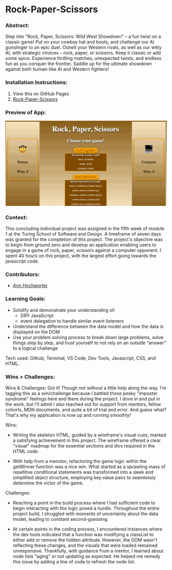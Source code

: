 # Rock-Paper-Scissors

### Abstract:

Step into "Rock, Paper, Scissors: Wild West Showdown" – a fun twist on a classic game! Put on your cowboy hat and boots, and challenge our AI gunslinger to an epic duel. Outwit your Western rivals, as well as our witty AI, with strategic choices – rock, paper, or scissors. Keep it classic or add some spice. Experience thrilling matches, unexpected twists, and endless fun as you conquer the frontier. Saddle up for the ultimate showdown against both human-like AI and Western fighters!

### Installation Instructions:

1. View this on GitHub Pages
2. [Rock-Paper-Scissors](https://ahochworter.github.io/rock-paper-scissors/)

### Preview of App:

![](Rock-Paper-Scissors.gif)

### Context:

This concluding individual project was assigned in the fifth week of module 1 at the Turing School of Software and Design. A timeframe of seven days was granted for the completion of this project. The project's objective was to begin from ground zero and develop an application enabling users to engage in a game of rock, paper, scissors against a computer opponent.  I spent 40 hours on this project, with the largest effort going towards the javascript code.

### Contributors:

- [Ann Hochworter](https://github.com/AHochworter)

### Learning Goals:

- Solidify and demonstrate your understanding of:
  - DRY JavaScript
  - event delegation to handle similar event listeners
- Understand the difference between the data model and how the data is displayed on the DOM
- Use your problem solving process to break down large problems, solve things step by step, and trust yourself to not rely on an outside “answer” to a logical challenge

Tech used: Github, Terminal, VS Code, Dev Tools, Javascript, CSS, and HTML.

### Wins + Challenges:

Wins & Challenges: Got it! Though not without a little help along the way. I'm tagging this as a win/challenge because I battled those pesky "imposter syndrome" feelings here and there during the project. I dove in and put in the work, but I'll admit I also reached out for support from mentors, fellow cohorts, MDN documents, and quite a bit of trial and error. And guess what? That's why my application is now up and running smoothly!

Wins:

- Writing the skeleton HTML, guided by a wireframe's visual cues, marked a satisfying achievement in this project. The wireframe offered a clear "visual" roadmap for the essential sections and divs required in the HTML code.

* With help from a menotor, refactoring the game logic within the getWinner function was a nice win. What started as a sprawling mass of repetitive conditional statements was transformed into a sleek and simplified object structure, employing key:value pairs to seamlessly determine the victor of the game.

Challenges:

- Reaching a point in the build process where I had sufficient code to begin interacting with the logic posed a hurdle. Throughout the entire project build, I struggled with moments of uncertainty about the data model, leading to constant second-guessing.

* At certain points in the coding process, I encountered instances where the dev tools indicated that a function was modifying a classList to either add or remove the hidden attribute. However, the DOM wasn't reflecting these changes, and the visuals that were loaded remained unresponsive. Thankfully, with guidance from a mentor, I learned about node lists "aging" or not updating as expected. He helped me remedy this issue by adding a line of code to refresh the node list.
